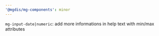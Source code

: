 ```yaml
---
'@mgdis/mg-components': minor
---
```


`mg-input-date|numeric`: add more informations in help text with min/max attributes
